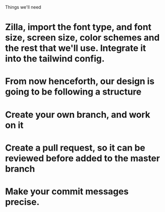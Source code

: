 Things we'll need
  # Zilla, import the font type, and font size, screen size, color schemes and the rest that we'll use. Integrate it into the tailwind config.

  # From now henceforth, our design is going to be following a structure

  # Create your own branch, and work on it

  # Create a pull request, so it can be reviewed before added to the master branch

  # Make your commit messages precise.
